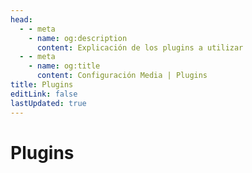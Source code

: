```yaml
---
head:
  - - meta
    - name: og:description
      content: Explicación de los plugins a utilizar
  - - meta
    - name: og:title
      content: Configuración Media | Plugins
title: Plugins
editLink: false
lastUpdated: true
---
```

# Plugins